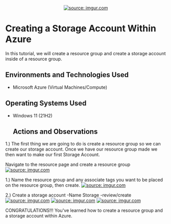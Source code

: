 <p align="center">
</><a href="https://imgur.com/BSDQxNZ"><img src="https://i.imgur.com/BSDQxNZ.png" title="source: imgur.com" /></a>
</p>
<h1>Creating a Storage Account Within Azure</h1>
In this tutorial, we will create a resource group and create a storage account inside of a resource group. <br />


<h2>Environments and Technologies Used</h2>

- Microsoft Azure (Virtual Machines/Compute)


<h2>Operating Systems Used </h2>

- Windows 11 (21H2)

  <h2>Actions and Observations</h2>


 1.) The first thing we are going to do is create a resource group so we can create our storage account. Once we have our resource group made we then want to make our first Storage Account. 

<p>

Navigate to the resource page and create a resource group 
<a href="https://imgur.com/Bv2JAay"><img src="https://i.imgur.com/Bv2JAayl.png" title="source: imgur.com" /></a>


1.) Name the resource group and any associate tags you want to be placed on the resource group, then create.
<a href="https://imgur.com/McId6bo"><img src="https://i.imgur.com/McId6bol.png" title="source: imgur.com" /></a>


2.) Create a storage account
   -Name Storage
   -review/create
<a href="https://imgur.com/RjM5QiX"><img src="https://i.imgur.com/RjM5QiXl.png" title="source: imgur.com" /></a>
<a href="https://imgur.com/XXHkvWB"><img src="https://i.imgur.com/XXHkvWBl.png" title="source: imgur.com" /></a>
<a href="https://imgur.com/n1zDuik"><img src="https://i.imgur.com/n1zDuikl.png" title="source: imgur.com" /></a>

CONGRATULATIONS!!! You've learned how to create a resource group and a storage account within Azure.









